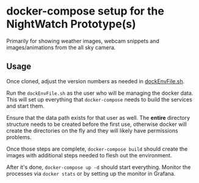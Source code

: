 # docker-compose setup for the NightWatch Prototype(s)

Primarily for showing weather images, webcam snippets and images/animations 
from the all sky camera.

## Usage

Once cloned, adjust the version numbers as needed in 
[dockEnvFile.sh](dockEnvFile.sh).

Run the ```dockEnvFile.sh``` as the user who will be
managing the docker data.  This will set up everything that
```docker-compose``` needs to build the services and start them.

Ensure that the data path exists for that user as well.  The 
__entire__ directory structure needs to be created before the
first use, otherwise docker will create the directories on the fly
and they will likely have permissions problems.

Once those steps are complete, ```docker-compose build``` should 
create the images with additional steps needed to flesh out the environment.

After it's done, ```docker-compose up -d```
should start everything.  Monitor the processes via ```docker stats```
or by setting up the monitor in Grafana.
